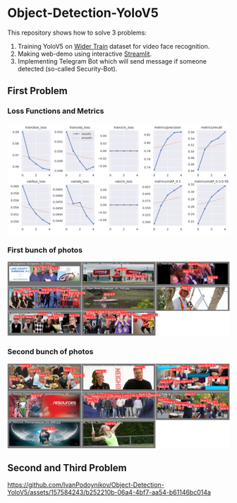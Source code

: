 # Object-Detection-YoloV5
This repository shows how to solve 3 problems:  
1. Training YoloV5 on <a href="http://shuoyang1213.me/WIDERFACE/">Wider Train</a> dataset for video face recognition.
2. Making web-demo using interactive <a href="https://streamlit.io">Streamlit</a>.
3. Implementing Telegram Bot which will send message if someone detected (so-called Security-Bot).
##  First Problem

### Loss Functions and Metrics
<img src="https://github.com/IvanPodoynikov/Object-Detection-YoloV5/blob/main/assets/results.png" >

### First bunch of photos
<img src="https://github.com/IvanPodoynikov/Object-Detection-YoloV5/blob/main/assets/pic_1.jpg" >

### Second bunch of photos
<img src="https://github.com/IvanPodoynikov/Object-Detection-YoloV5/blob/main/assets/pic_2.jpg" >

## Second and Third Problem
https://github.com/IvanPodoynikov/Object-Detection-YoloV5/assets/157584243/b252210b-06a4-4bf7-aa54-b61146bc014a
